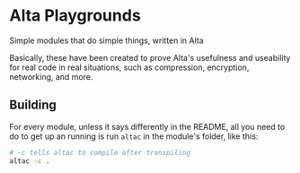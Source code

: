 # Alta Playgrounds
Simple modules that do simple things, written in Alta

Basically, these have been created to prove Alta's usefulness and
useability for real code in real situations, such as compression,
encryption, networking, and more.

## Building
For every module, unless it says differently in the README, all you need to
do to get up an running is run `altac` in the module's folder, like this:
```bash
# -c tells altac to compile after transpiling
altac -c .
```
